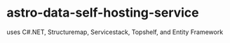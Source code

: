 # astro-data-self-hosting-service
uses C#.NET, Structuremap, Servicestack, Topshelf, and Entity Framework
